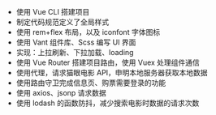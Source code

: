 - 使用 Vue CLI 搭建项目
- 制定代码规范定义了全局样式
- 使用 rem+flex 布局，以及 iconfont 字体图标
- 使用 Vant 组件库、Scss 编写 UI 界面
- 实现：上拉刷新、下拉加载、loading
- 使用 Vue Router 搭建项目路由，使用 Vuex 处理组件通信
- 使用代理，请求猫眼电影 API，申明本地服务器获取本地数据
- 使用路由守卫完成信息页、购票需要登录的功能
- 使用 axios、jsonp 请求数据
- 使用 lodash 的函数防抖，减少搜索电影时数据的请求次数
